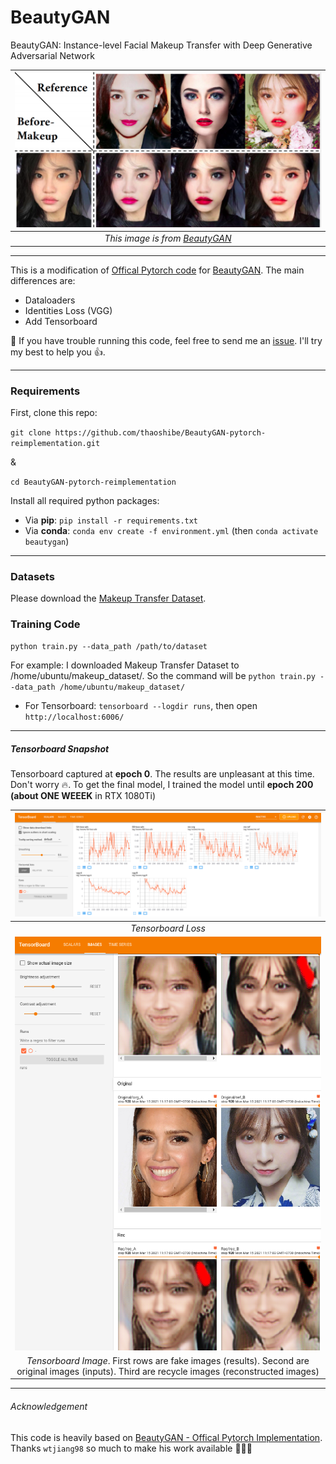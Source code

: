 # BeautyGAN

BeautyGAN: Instance-level Facial Makeup Transfer with Deep Generative Adversarial Network

| ![intro.png](./intro.png) | 
|:--:| 
| *This image is from [BeautyGAN](liusi-group.com/pdf/BeautyGAN-camera-ready_2.pdf)* |

---

This is a modification of [Offical Pytorch code](https://github.com/wtjiang98/BeautyGAN_pytorch) for [BeautyGAN](liusi-group.com/pdf/BeautyGAN-camera-ready_2.pdf). The main differences are:

- Dataloaders
- Identities Loss (VGG)
- Add Tensorboard

🌿 If you have trouble running this code, feel free to send me an [issue](https://github.com/thaoshibe/BeautyGAN-pytorch-reimplementation/issues). I'll try my best to help you 👍.

---

### Requirements

First, clone this repo:

`git clone https://github.com/thaoshibe/BeautyGAN-pytorch-reimplementation.git`

&

`cd BeautyGAN-pytorch-reimplementation`

Install all required python packages:

- Via **pip**: `pip install -r requirements.txt`
- Via **conda**: `conda env create -f environment.yml` (then `conda activate beautygan`)

---

### Datasets

Please download the [Makeup Transfer Dataset](http://liusi-group.com/projects/BeautyGAN).

### Training Code

`python train.py --data_path /path/to/dataset`

For example: I downloaded Makeup Transfer Dataset to /home/ubuntu/makeup_dataset/. So the command will be `python train.py --data_path /home/ubuntu/makeup_dataset/`

- For Tensorboard: `tensorboard --logdir runs`, then open `http://localhost:6006/`

---

##### Tensorboard Snapshot

Tensorboard captured at **epoch 0**. The results are unpleasant at this time. Don't worry 🔥. To get the final model, I trained the model until **epoch 200 (about ONE WEEEK** in RTX 1080Ti)

| ![tensorboard_loss.png](./tensorboard_loss.png) | 
|:--:| 
| *Tensorboard Loss* |
| ![tensorboard_images.png](./tensorboard_images.png) |
| *Tensorboard Image*. First rows are fake images (results). Second are original images (inputs). Third are recycle images (reconstructed images)|

---

###### Acknowledgement

This code is heavily based on [BeautyGAN - Offical Pytorch Implementation](https://github.com/wtjiang98/BeautyGAN_pytorch). Thanks `wtjiang98` so much to make his work available 🙏🙏🙏




















